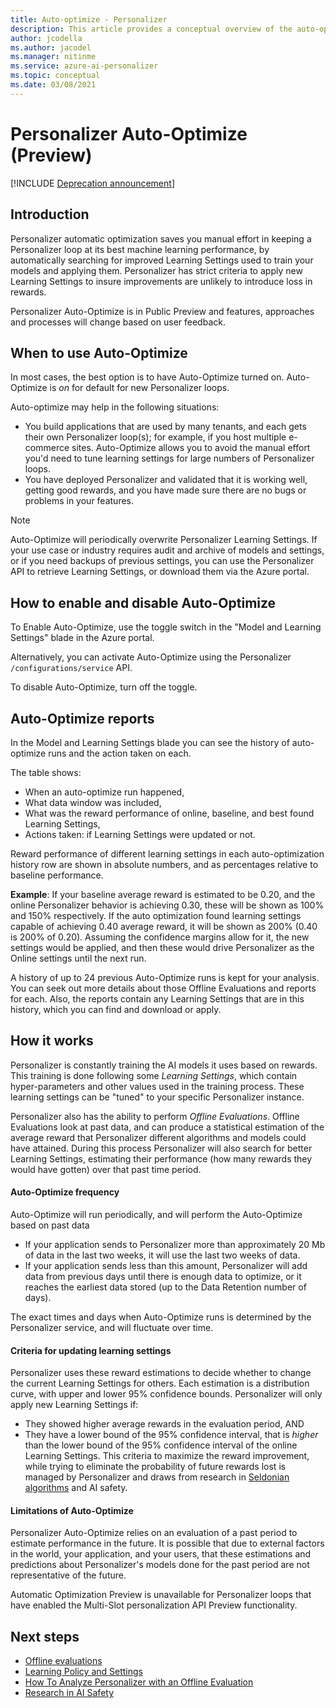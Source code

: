 ```yaml
---
title: Auto-optimize - Personalizer
description: This article provides a conceptual overview of the auto-optimize feature for Azure AI Personalizer service.
author: jcodella
ms.author: jacodel
ms.manager: nitinme
ms.service: azure-ai-personalizer
ms.topic: conceptual
ms.date: 03/08/2021
---
```


# Personalizer Auto-Optimize (Preview)

[!INCLUDE [Deprecation announcement](includes/deprecation.md)]

## Introduction
Personalizer automatic optimization saves you manual effort in keeping a Personalizer loop at its best machine learning performance, by automatically searching for improved Learning Settings used to train your models and applying them. Personalizer has strict criteria to apply new Learning Settings to insure improvements are unlikely to introduce loss in rewards.

Personalizer Auto-Optimize is in Public Preview and features, approaches and processes will change based on user feedback.

## When to use Auto-Optimize
In most cases, the best option is to have Auto-Optimize turned on. Auto-Optimize is *on* for default for new Personalizer loops.

Auto-optimize may help in the following situations:
* You build applications that are used by many tenants, and each gets their own Personalizer loop(s); for example, if you host multiple e-commerce sites. Auto-Optimize allows you to avoid the manual effort you'd need to tune learning settings for large numbers of Personalizer loops.
* You have deployed Personalizer and validated that it is working well, getting good rewards, and you have made sure there are no bugs or problems in your features.

> [!NOTE]
> Auto-Optimize will periodically overwrite Personalizer Learning Settings. If your use case or industry requires audit and archive of models and settings, or if you need backups of previous settings, you can use the Personalizer API to retrieve Learning Settings, or download them via the Azure portal.

## How to enable and disable Auto-Optimize
To Enable Auto-Optimize, use the toggle switch in the "Model and Learning Settings" blade in the Azure portal. 

Alternatively, you can activate Auto-Optimize using the Personalizer `/configurations/service` API.

To disable Auto-Optimize, turn off the toggle.

## Auto-Optimize reports

In the Model and Learning Settings blade you can see the history of auto-optimize runs and the action taken on each. 

The table shows:
* When an auto-optimize run happened,
* What data window was included,
* What was the reward performance of online, baseline, and best found Learning Settings,
* Actions taken: if Learning Settings were updated or not.

Reward performance of different learning settings in each auto-optimization history row are shown in absolute numbers, and as percentages relative to baseline performance. 

**Example**: If your baseline average reward is estimated to be 0.20, and the online Personalizer behavior is achieving 0.30, these will be shown as 100% and 150% respectively. If the auto optimization found learning settings capable of achieving 0.40 average reward, it will be shown as 200% (0.40 is 200% of 0.20). Assuming the confidence margins allow for it, the new settings would be applied, and then these would drive Personalizer as the Online settings until the next run.

A history of up to 24 previous Auto-Optimize runs is kept for your analysis. You can seek out more details about those Offline Evaluations and reports for each. Also, the reports contain any Learning Settings that are in this history, which you can find and download or apply.

## How it works
Personalizer is constantly training the AI models it uses based on rewards. This training is done following some *Learning Settings*, which contain hyper-parameters and other values used in the training process. These learning settings can be "tuned" to your specific Personalizer instance. 

Personalizer also has the ability to perform *Offline Evaluations*. Offline Evaluations look at past data, and can produce a statistical estimation of the average reward that Personalizer different algorithms and models could have attained. During this process Personalizer will also search for better Learning Settings, estimating their performance (how many rewards they would have gotten) over that past time period.

#### Auto-Optimize frequency
Auto-Optimize will run periodically, and will perform the Auto-Optimize based on past data
* If your application sends to Personalizer more than approximately 20 Mb of data in the last two weeks, it will use the last two weeks of data.
* If your application sends less than this amount, Personalizer will add data from previous days until there is enough data to optimize, or it reaches the earliest data stored (up to the Data Retention number of days).

The exact times and days when Auto-Optimize runs is determined by the Personalizer service, and will fluctuate over time.

#### Criteria for updating learning settings

Personalizer uses these reward estimations to decide whether to change the current Learning Settings for others. Each estimation is a distribution curve, with upper and lower 95% confidence bounds. Personalizer will only apply new Learning Settings if:
  * They showed higher average rewards in the evaluation period, AND
  * They have a lower bound of the 95% confidence interval, that is *higher* than the lower bound of the 95% confidence interval of the online Learning Settings.
This criteria to maximize the reward improvement, while trying to eliminate the probability of future rewards lost is managed by Personalizer and draws from research in [Seldonian algorithms](https://aisafety.cs.umass.edu/overview.html) and AI safety.

#### Limitations of Auto-Optimize

Personalizer Auto-Optimize relies on an evaluation of a past period to estimate performance in the future. It is possible that due to external factors in the world, your application, and your users, that these estimations and predictions about Personalizer's models done for the past period are not representative of the future.

Automatic Optimization Preview is unavailable for Personalizer loops that have enabled the Multi-Slot personalization API Preview functionality. 

## Next steps

* [Offline evaluations](concepts-offline-evaluation.md)
* [Learning Policy and Settings](concept-active-learning.md)
* [How To Analyze Personalizer with an Offline Evaluation](how-to-offline-evaluation.md) 
* [Research in AI Safety](https://aisafety.cs.umass.edu/overview.html) 
